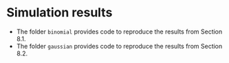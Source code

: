 # Simulation results 

* The folder `binomial` provides code to reproduce the results from Section 8.1.
* The folder `gaussian` provides code to reproduce the results from Section 8.2.